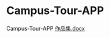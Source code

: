 # Campus-Tour-APP
Campus-Tour-APP
[作品集.docx](https://github.com/dizi5008/Campus-Tour-APP/files/8475265/default.docx)
